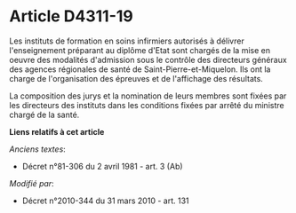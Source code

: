 # Article D4311-19

Les instituts de formation en soins infirmiers autorisés à délivrer l'enseignement préparant au diplôme d'Etat sont chargés
de la mise en oeuvre des modalités d'admission sous le contrôle         des directeurs généraux des agences régionales de
santé de Saint-Pierre-et-Miquelon. Ils ont la charge de l'organisation des épreuves et de l'affichage des résultats. 

La composition des jurys et la nomination de leurs membres sont fixées par les directeurs des instituts dans les conditions
fixées par arrêté du ministre chargé de la santé.

**Liens relatifs à cet article**

_Anciens textes_:

  - Décret n°81-306 du 2 avril 1981 - art. 3 (Ab)

_Modifié par_:

  - Décret n°2010-344 du 31 mars 2010 - art. 131
